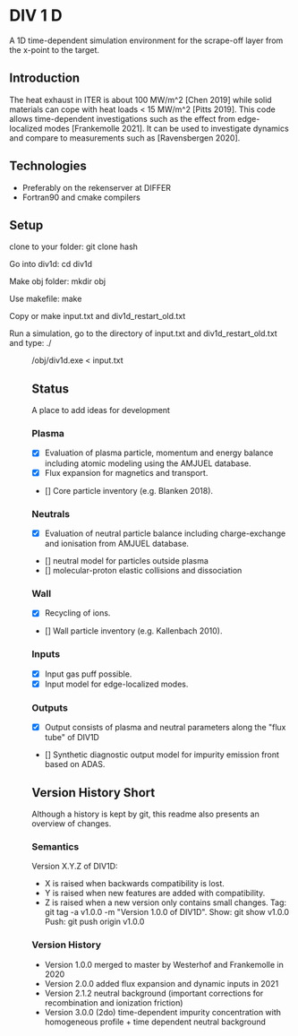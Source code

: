 # DIV 1 D 
A 1D time-dependent simulation environment for the scrape-off layer from the x-point to the target.
## Introduction
The heat exhaust in ITER is about 100 MW/m^2 [Chen 2019] while solid materials can cope with heat loads < 15 MW/m^2 [Pitts 2019].
This code allows time-dependent investigations such as the effect from edge-localized modes [Frankemolle 2021].
It can be used to investigate dynamics and compare to measurements such as [Ravensbergen 2020].
## Technologies
* Preferably on the rekenserver at DIFFER
* Fortran90 and cmake compilers
## Setup
clone to your folder: git clone hash

Go into div1d: cd div1d

Make obj folder: mkdir obj

Use makefile: make 

Copy or make input.txt and div1d_restart_old.txt 

Run a simulation, go to the directory of input.txt and div1d_restart_old.txt and type: ./<dir>/obj/div1d.exe < input.txt

## Status
A place to add ideas for development
### Plasma
- [x] Evaluation of plasma particle, momentum and energy balance including atomic modeling using the AMJUEL database.
- [x] Flux expansion for magnetics and transport.
- []  Core particle inventory (e.g. Blanken 2018).
### Neutrals
- [x] Evaluation of neutral particle balance including charge-exchange and ionisation from AMJUEL database.
- []  neutral model for particles outside plasma
- []  molecular-proton elastic collisions and dissociation
### Wall
- [x] Recycling of ions.
- []  Wall particle inventory (e.g. Kallenbach 2010).
### Inputs
- [x] Input gas puff possible.
- [x] Input model for edge-localized modes.
### Outputs
- [x] Output consists of plasma and neutral parameters along the "flux tube" of DIV1D
- [] Synthetic diagnostic output model for impurity emission front based on ADAS.

## Version History Short
Although a history is kept by git, this readme also presents an overview of changes.
### Semantics
Version X.Y.Z of DIV1D:
* X is raised when backwards compatibility is lost.
* Y is raised when new features are added with compatibility.
* Z is raised when a new version only contains small changes.
Tag: git tag -a v1.0.0 -m "Version 1.0.0 of DIV1D".
Show: git show v1.0.0
Push: git push origin v1.0.0
### Version History
* Version 1.0.0 merged to master by Westerhof and Frankemolle in 2020
* Version 2.0.0 added flux expansion and dynamic inputs in 2021
* Version 2.1.2 neutral background (important corrections for recombination and ionization friction)
* Version 3.0.0 (2do) time-dependent impurity concentration with homogeneous profile + time dependent neutral background
